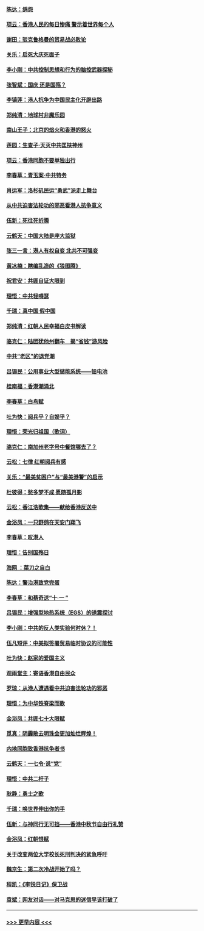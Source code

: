 #### [陈达：鸽怨](../pages/nsc993/n11561879.md?t=10022211) 
#### [项云：香港人民的每日惨痛  警示着世界每个人](../pages/nsc993/n11559273.md?t=10022211) 
#### [谢田：驳克鲁格曼的贸易战必败论](../pages/nsc993/n11555840.md?t=10022211) 
#### [关乐：启死大庆死面子](../pages/nsc993/n11556823.md?t=10022211) 
#### [李小刚：中共控制思想和行为的脑控武器探秘](../pages/nsc993/n11556776.md?t=10022211) 
#### [张智斌：国庆  还是国殇？](../pages/nsc993/n11556617.md?t=10022211) 
#### [李镇莲：港人抗争为中国民主化开辟出路](../pages/nsc993/n11556570.md?t=10022211) 
#### [郑纯清：地球村非魔乐园](../pages/nsc993/n11555415.md?t=10022211) 
#### [南山王子：北京的焰火和香港的怒火](../pages/nsc993/n11555318.md?t=10022211) 
#### [莲园：生查子·天灭中共匡扶神州](../pages/nsc993/n11555302.md?t=10022211) 
#### [项云：香港同胞不要单独出行](../pages/nsc993/n11555276.md?t=10022211) 
#### [李春草：青玉案‧中共特务](../pages/nsc993/n11552356.md?t=10022211) 
#### [肖运军：洛杉矶民运“勇武”派走上舞台](../pages/nsc993/n11551595.md?t=10022211) 
#### [从中共迫害法轮功的邪恶看港人抗争意义](../pages/nsc993/n11540858.md?t=10022211) 
#### [伍新：死往死折腾](../pages/nsc993/n11550174.md?t=10022211) 
#### [云鹤天：中国大陆是座大监狱](../pages/nsc993/n11550155.md?t=10022211) 
#### [张三一言：港人有权自变 北共不可强变](../pages/nsc993/n11550132.md?t=10022211) 
#### [黄冰楠：瞎编乱造的《狼图腾》](../pages/nsc993/n11550082.md?t=10022211) 
#### [祝君安：共匪自证大限到](../pages/nsc993/n11550041.md?t=10022211) 
#### [理悟：中共轻嘚瑟](../pages/nsc993/n11547978.md?t=10022211) 
#### [千瑞：真中国 假中国](../pages/nsc993/n11547865.md?t=10022211) 
#### [郑纯清：红朝人民幸福白皮书解读](../pages/nsc993/n11547499.md?t=10022211) 
#### [骆克仁：陆团犹他州翻车　揭“省钱”游风险](../pages/nsc993/n11546977.md?t=10022211) 
#### [中共“老区”的退党潮](../pages/nsc993/n11545995.md?t=10022211) 
#### [吕锡民：公用事业大型储能系统——铅电池](../pages/nsc993/n11545701.md?t=10022211) 
#### [桂南福：香港潮涌北](../pages/nsc993/n11545682.md?t=10022211) 
#### [李春草：白鸟赋](../pages/nsc993/n11545663.md?t=10022211) 
#### [吐为快：阅兵乎？自娱乎？](../pages/nsc993/n11545625.md?t=10022211) 
#### [理悟：荣光归祖国（歌词）](../pages/nsc993/n11545616.md?t=10022211) 
#### [骆克仁：南加州老字号中餐馆哪去了？](../pages/nsc993/n11545120.md?t=10022211) 
#### [云松：七律 红朝阅兵有感](../pages/nsc993/n11542394.md?t=10022211) 
#### [关乐：“最美贫困户”与“最美港警”的启示](../pages/nsc993/n11542252.md?t=10022211) 
#### [杜彼得：愁多梦不成 愿随孤月影](../pages/nsc993/n11540296.md?t=10022211) 
#### [云松：香江浩歌集——献给香港反送中](../pages/nsc993/n11540149.md?t=10022211) 
#### [金浴凤：一只野鸽在天安门翔飞](../pages/nsc993/n11540280.md?t=10022211) 
#### [李春草：叹港人](../pages/nsc993/n11540119.md?t=10022211) 
#### [理悟：告别国殇日](../pages/nsc993/n11539610.md?t=10022211) 
#### [海网 ：菜刀之自白](../pages/nsc993/n11539597.md?t=10022211) 
#### [陈达：警治港致党完蛋](../pages/nsc993/n11538127.md?t=10022211) 
#### [李春草：和蔡奇送“十·一 ”](../pages/nsc993/n11537810.md?t=10022211) 
#### [吕锡民：增强型地热系统（EGS）的诱震探讨](../pages/nsc993/n11537765.md?t=10022211) 
#### [李小刚：中共的反人类实验何时休？！](../pages/nsc993/n11537669.md?t=10022211) 
#### [伍凡短评：中美拟签署贸易临时协议的可能性](../pages/nsc993/n11536773.md?t=10022211) 
#### [吐为快：赵家的爱国主义](../pages/nsc993/n11536750.md?t=10022211) 
#### [观雨堂主：寄语香港自由民众](../pages/nsc993/n11536735.md?t=10022211) 
#### [罗琼：从港人遭遇看中共迫害法轮功的邪恶](../pages/nsc993/n11507862.md?t=10022211) 
#### [理悟：为中华铁脊梁而歌](../pages/nsc993/n11534458.md?t=10022211) 
#### [金浴凤：共匪七十大限赋](../pages/nsc993/n11534434.md?t=10022211) 
#### [觅真：阴霾散去明珠会更加灿烂辉煌！](../pages/nsc993/n11531858.md?t=10022211) 
#### [内地同胞致香港抗争者书](../pages/nsc993/n11531645.md?t=10022211) 
#### [云鹤天：一七令‧说“党”](../pages/nsc993/n11529099.md?t=10022211) 
#### [理悟：中共二杆子](../pages/nsc993/n11529046.md?t=10022211) 
#### [耿静：勇士之歌](../pages/nsc993/n11527562.md?t=10022211) 
#### [千瑞：唤世界伸出你的手](../pages/nsc993/n11526942.md?t=10022211) 
#### [伍新：与神同行无可挡——香港中秋节自由行礼赞](../pages/nsc993/n11526801.md?t=10022211) 
#### [金浴凤：红朝恨赋](../pages/nsc993/n11524312.md?t=10022211) 
#### [关于改变两位大学校长死刑判决的紧急呼吁](../pages/nsc993/n11524103.md?t=10022211) 
#### [魏京生：第二次冷战开始了吗？](../pages/nsc993/n11524023.md?t=10022211) 
#### [程凯：《李锐日记》保卫战](../pages/nsc993/n11522922.md?t=10022211) 
#### [袁斌：网友对话——对马克思的迷信早该打破了](../pages/nsc993/n11522561.md?t=10022211) 

----
#### [ >>> 更早内容 <<< ](../indexes/nsc993-earlier.md)
